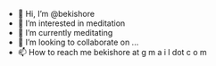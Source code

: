 - 👋 Hi, I’m @bekishore
- 👀 I’m interested in meditation
- 🌱 I’m currently meditating
- 💞️ I’m looking to collaborate on ...
- 📫 How to reach me bekishore at g m a i l dot c o m

<!---
bekishore/bekishore is a ✨ special ✨ repository because its `README.md` (this file) appears on your GitHub profile.
You can click the Preview link to take a look at your changes.
--->
